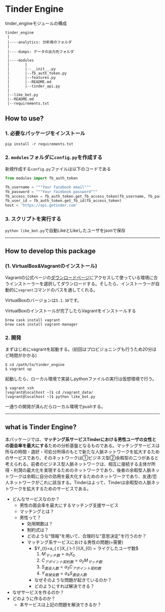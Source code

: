# Tinder Engine

tinder_engineモジュールの構成
```
tinder_engine
 |
 |----analytics: 分析用のフォルダ
 |
 |----dumps: データの出力先フォルダ
 |
 |----modules
 |       |
 |       |--__init__.py
 |       |--fb_auth_token.py
 |       |--features.py
 |       |--README.md
 |       |--tinder_api.py
 |
 |--like_bot.py
 |--README.md
 |--requirements.txt
```

## How to use?
### 1. 必要なパッケージをインストール

```
pip install -r requirements.txt
```

### 2. `modules`フォルダに`config.py`を作成する
新規作成する`config.py`ファイルは以下のコードである

```python
from modules import fb_auth_token

fb_username = """Your facebook email"""
fb_password = """Your facebook password"""
fb_access_token = fb_auth_token.get_fb_access_token(fb_username, fb_password)
fb_user_id = fb_auth_token.get_fb_id(fb_access_token)
host = 'https://api.gotinder.com'
```

### 3. スクリプトを実行する
`python like_bot.py`で自動LikeとLikeしたユーザをjsonで保存

---
## How to develop this package
### (1. VirtualBox&Vagrantのインストール)
Vagrantの公式ページの[ダウンロードページ](https://www.vagrantup.com/downloads.html)にアクセスして使っている環境に合うインストーラーを選択してダウンロードする。そしたら、インストーラーが自動的に`vagrant`コマンドのパスを通してくれる。

VirtualBoxのバージョンは`5.1.30`です。

VirtualBoxのインストールが完了したらVagrantをインストールする
```
brew cask install vagrant
brew cask install vagrant-manager
```

### 2. 開発

まずはじめにvagrantを起動する。(初回はプロビジョニングも行うため20分ほど時間がかかる)
```
$ cd /path/to/tinder_engine
$ vagrant up
```

起動したら、ローカル環境で実装しpythonファイルの実行は仮想環境で行う。
```
$ vagrant ssh
[vagrant@localhost ~]$ cd /vagrant_data/
[vagrant@localhost ~]$ python like_bot.py
```

一通りの開発が済んだらローカル環境でpushする。

---
## what is Tinder Engine?

本パッケージでは、**マッチング系サービスTinderにおける男性ユーザの女性との面会率を最大にする**ための分析基盤となるものである。マッチングサービスは所与の時間・選好・可処分所得のもとで新たな人脈ネットワークを拡大するためのサービスであり、そのネットワークは①ビジネス型②余暇型の二つがあると考えられる。前者のビジネス型人脈ネットワークは、相互に接続する主体が所得・利潤の最大化を実現するためのネットワークであり、後者の余暇型人脈ネットワークは余暇に自分の効用を最大化するためのネットワークであり、友達/恋人ネットワークがこれに該当する。Tinderはよって、Tinderは余暇型の人脈ネットワークを拡大するためのサービスである。

* どんなサービスなのか？
    * 男性の面会率を最大にするマッチング支援サービス
    * マッチングとは？
    * 男性って？
        * 効用関数は？
        * 制約式は？
        * どのような"情報"を用いて、合理的な"意思決定"を行うのか？
        * マッチング系サービスにおける男性の問題(=需要)
            * $Y_{t}=a_{ t }X_{ t-1 }\\X_{0} = ライクしたユーザ数$
                1. $M_{ マッチ数 } = a_{1}X_{ 0 }$
                2. $C_{ アポイント契約数 } = a_{2}M_{ マッチ数 }$
                3. $S_{ 面会人数 } = a_{3}C_{ アポイント契約数 }$
                4. $Y_{ 有彼女数 } = a_{4}S_{ 面会人数 }$
            * なぜそのような問題が起きているのか？
            * どのようにすれば解決できる？
* なぜサービスを作るのか？
* どのように作るのか？
    * 本サービスは上記の問題を解決できるか？
